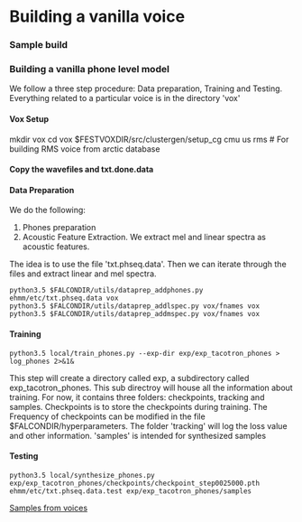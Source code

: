 # Building a vanilla voice


### Sample build

### Building a vanilla phone level model

We follow a three step procedure: Data preparation, Training and Testing. Everything related to a particular voice is in the directory 'vox'

#### Vox Setup

mkdir vox
cd vox
$FESTVOXDIR/src/clustergen/setup_cg cmu us rms # For building RMS voice from arctic database

#### Copy the wavefiles and txt.done.data

#### Data Preparation

We do the following:

1) Phones preparation
2) Acoustic Feature Extraction. We extract mel and linear spectra as acoustic features.

The idea is to use the file 'txt.phseq.data'. Then we can iterate through the files and extract linear and mel spectra. 

```text
python3.5 $FALCONDIR/utils/dataprep_addphones.py ehmm/etc/txt.phseq.data vox 
python3.5 $FALCONDIR/utils/dataprep_addlspec.py vox/fnames vox 
python3.5 $FALCONDIR/utils/dataprep_addmspec.py vox/fnames vox 

```

#### Training

```text
python3.5 local/train_phones.py --exp-dir exp/exp_tacotron_phones > log_phones 2>&1&
```

This step will create a directory called exp, a subdirectory called exp_tacotron_phones. This sub directroy will house
all the information about training. For now, it contains three folders: checkpoints, tracking and samples. Checkpoints is to store 
the checkpoints during training. The Frequency of checkpoints can be modified in the file $FALCONDIR/hyperparameters. The folder 'tracking'
will log the loss value and other information. 'samples' is intended for synthesized samples

#### Testing

```text
python3.5 local/synthesize_phones.py exp/exp_tacotron_phones/checkpoints/checkpoint_step0025000.pth ehmm/etc/txt.phseq.data.test exp/exp_tacotron_phones/samples 
```

[Samples from voices](http://tts.speech.cs.cmu.edu/rsk/projects/falcon/exp/tts_phseq.html)

## 

